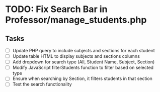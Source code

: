 # TODO: Fix Search Bar in Professor/manage_students.php

## Tasks
- [ ] Update PHP query to include subjects and sections for each student
- [ ] Update table HTML to display subjects and sections columns
- [ ] Add dropdown for search type (All, Student Name, Subject, Section)
- [ ] Modify JavaScript filterStudents function to filter based on selected type
- [ ] Ensure when searching by Section, it filters students in that section
- [ ] Test the search functionality
